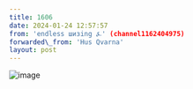 ```yaml
---
title: 1606
date: 2024-01-24 12:57:57
from: 'endless шизing ⍼' (channel1162404975)
forwarded\_from: 'Hus Qvarna'
layout: post
---
```


![image](photos/photo_239@24-01-2024_12-57-57.jpg)


